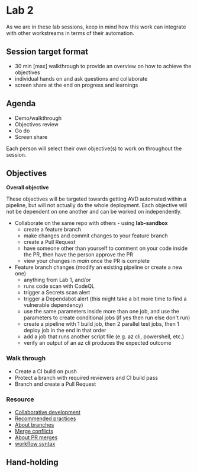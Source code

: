 # Lab 2

As we are in these lab sessions, keep in mind how this work can integrate with other workstreams in terms of their automation.

## Session target format

- 30 min [max] walkthrough to provide an overview on how to achieve the objectives
- individual hands on and ask questions and collaborate
- screen share at the end on progress and learnings 

## Agenda

- Demo/walkthrough
- Objectives review
- Go do
- Screen share

Each person will select their own objective(s) to work on throughout the session. 

## Objectives

**Overall objective**

These objectives will be targeted towards getting AVD automated within a pipeline, but will not actually do the whole deployment. Each objective will not be dependent on one another and can be worked on independently. 

- Collaborate on the same repo with others - using **lab-sandbox**
  - create a feature branch
  - make changes and commit changes to your feature branch
  - create a Pull Request
  - have someone other than yourself to comment on your code inside the PR, then have the person approve the PR
  - view your changes in _main_ once the PR is complete
- Feature branch changes (modify an existing pipeline or create a new one)
  - anything from Lab 1, and/or
  - runs code scan with CodeQL
  - trigger a Secrets scan alert
  - trigger a Dependabot alert (this might take a bit more time to find a vulnerable dependency)
  - use the same parameters inside more than one job, and use the parameters to create conditional jobs (if yes then run else don't run)
  - create a pipeline with 1 build job, then 2 parallel test jobs, then 1 deploy job in the end in that order
  - add a job that runs another script file (e.g. az cli, powershell, etc.)
  - verify an output of an az cli produces the expected outcome

### Walk through

- Create a CI build on push
- Protect a branch with required reviewers and CI build pass
- Branch and create a Pull Request

### Resource

- [Collaborative development](https://docs.github.com/en/pull-requests/collaborating-with-pull-requests/getting-started/about-collaborative-development-models)
- [Recommended practices](https://docs.github.com/en/pull-requests/collaborating-with-pull-requests/getting-started/best-practices-for-pull-requests)
- [About branches](https://docs.github.com/en/pull-requests/collaborating-with-pull-requests/proposing-changes-to-your-work-with-pull-requests/about-branches)
- [Merge conflicts](https://docs.github.com/en/pull-requests/collaborating-with-pull-requests/addressing-merge-conflicts/about-merge-conflicts)
- [About PR merges](https://docs.github.com/en/pull-requests/collaborating-with-pull-requests/incorporating-changes-from-a-pull-request/about-pull-request-merges)
- [workflow syntax](https://docs.github.com/en/actions/using-workflows/workflow-syntax-for-github-actions)

## Hand-holding

